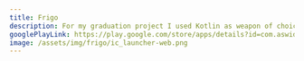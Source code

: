 ```yaml
---
title: Frigo
description: For my graduation project I used Kotlin as weapon of choice for Android app. It uses Realm for storage and Retrofit for communication. App uses GCM for instant data synchronisation and request caching if internet is not available. Backend of app is made in ExpressJS working on Heroku with MongoDB database. During development, I started an open source library for Android notifications called - Notti.
googlePlayLink: https://play.google.com/store/apps/details?id=com.aswiderski.frigo
image: /assets/img/frigo/ic_launcher-web.png
---
```

